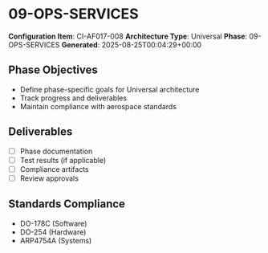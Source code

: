 # 09-OPS-SERVICES

**Configuration Item**: CI-AF017-008
**Architecture Type**: Universal
**Phase**: 09-OPS-SERVICES
**Generated**: 2025-08-25T00:04:29+00:00

## Phase Objectives
- Define phase-specific goals for Universal architecture
- Track progress and deliverables
- Maintain compliance with aerospace standards

## Deliverables
- [ ] Phase documentation
- [ ] Test results (if applicable)
- [ ] Compliance artifacts
- [ ] Review approvals

## Standards Compliance
- DO-178C (Software)
- DO-254 (Hardware)
- ARP4754A (Systems)
